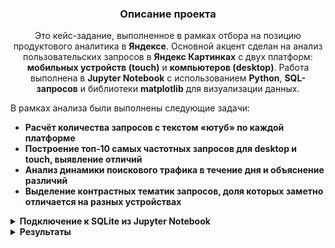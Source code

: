 <h3 align="center">Описание проекта</h3>
<p align="center">
Это кейс-задание, выполненное в рамках отбора на позицию продуктового аналитика в <strong>Яндексе</strong>.  
Основной акцент сделан на анализ пользовательских запросов в <strong>Яндекс Картинках</strong> с двух платформ: <strong>мобильных устройств (touch)</strong> и <strong>компьютеров (desktop)</strong>.  
Работа выполнена в <strong>Jupyter Notebook</strong> с использованием <strong>Python</strong>, <strong>SQL-запросов</strong> и библиотеки <strong>matplotlib</strong> для визуализации данных.
</p>

<p>В рамках анализа были выполнены следующие задачи:</p>

- **Расчёт количества запросов с текстом <strong>«ютуб»</strong> по каждой платформе**  
- **Построение <strong>топ‑10 самых частотных запросов</strong> для desktop и touch, выявление отличий**  
- **Анализ <strong>динамики поискового трафика в течение дня</strong> и объяснение различий**  
- **Выделение <strong>контрастных тематик запросов</strong>, доля которых заметно отличается на разных устройствах**  


<details>
<summary><strong>Подключение к SQLite из Jupyter Notebook</strong></summary>

SQLite — это встроенная в Python база данных, не требующая установки.
Для подключения в Jupyter Notebook используем модуль `sqlite3`

### Загрузка и подготовка данных

```python
# В файле нет названия колонок, поэтому задаем их вручную
df = pd.read_csv(r'C:\Users\1\Desktop\Курсы\Стажировки\Стажка яндекс\Продуктовый аналитик\data.tsv', 
                 sep="\t", 
                 header=None, 
                 names=["query", "timestamp", "platform"])

# Переведем столбец с датой в формат datetime
df["timestamp"] = pd.to_datetime(df["timestamp"], unit="s")

# Создаём соединение с SQLite в памяти
conn = sqlite3.connect(":memory:")

# Записываем DataFrame в таблицу queries
df.to_sql("queries", conn, index=False, if_exists="replace")

# Проверим содержимое таблицы
query = """
SELECT query, timestamp, platform
FROM queries
"""

df = pd.read_sql(query, conn)
df.head(10)

```

</details>


<details>
<summary><strong>Результаты</strong></summary>

<summary><strong>Задача 1: Диапазон дат в данных</strong></summary>

📅 Определите даты, охватываемые в предоставленном наборе данных.

📌 В таблице `queries` с данными пользовательских запросов содержатся следующие поля:

- `query` — текст запроса  
- `timestamp` — время запроса в формате UNIX  
- `platform` — тип устройства (desktop или touch)  

🕒 Поле `timestamp` было преобразовано в человекочитаемый формат даты и времени.  
📆 В результате были определены минимальная и максимальная даты, которые задают полный диапазон анализа.

### Код

```python
diapozon = """
SELECT MAX(timestamp) as maximum, MIN(timestamp) as minimum FROM queries
"""

interval = pd.read_sql(diapozon, conn)

max_date, min_date, = interval.iloc[0]
first_task = f'Дата начала: {min_date},  Дата конца: {max_date}'
print(first_task)

```

### Диапазон дат анализа

![Диапазон дат](https://drive.google.com/uc?export=view&id=1d9L5amoo38IKcBBDucV-2CKqRM7BxpQX)


---


<summary><strong>Задача 2: Количество запросов с текстом «ютуб» по каждой платформе</strong></summary>

📌 Необходимо посчитать, сколько раз в данных встречается слово **«ютуб»** в запросах, отдельно для каждой платформы (`desktop`, `touch`).

Для обработки использовался SQL-запрос с фильтрацией по ключевому слову с учётом регистра (через `LIKE`/`ILIKE` в PostgreSQL или `LOWER(...) LIKE` в SQLite).

### Код

```python

youtube = """
SELECT platform, count(query) as kolvo
FROM queries
WHERE query like '%ютуб%' or query like '%Ютуб%'
group by platform
"""

youtube_kolvo = pd.read_sql(youtube, conn)
display(youtube_kolvo.style.hide(axis="index"))

```

### Количество запросов с текстом «ютуб» по платформам

![Количество запросов с текстом «ютуб» по платформам](https://drive.google.com/uc?export=view&id=1Cd2fu0fyrN6vJV0hlDPcr4VZpePM32LS)

---


<summary><strong>Задача 3: Топ‑10 самых частотных запросов в каждой платформе (desktop и touch)</strong></summary>

📌 Вывести 10 наиболее часто встречающихся запросов отдельно для `desktop` и `touch`.  
Сравнить полученные списки и определить отличия в популярных запросах между платформами.

### Сначала выведем 10 наиболее частотных запросов для платформы `desktop`

```python

desktop_top = """
SELECT query, COUNT(query) as kolvo_zaprosov FROM queries
WHERE platform = 'desktop'
GROUP BY query
order by kolvo_zaprosov desc
LIMIT 10
"""

top_10_desktop = pd.read_sql(desktop_top, conn)
display(top_10_desktop.style.hide(axis="index"))

```

![Топ‑10 запросов — desktop](https://drive.google.com/uc?export=view&id=13x5rwIoIF3_OV7W_3b8-a_nCNNiEXoP-)

### График Топ-10 запросов - desktop
![Топ‑10 запросов — desktop](https://drive.google.com/uc?export=view&id=1jwjB96mqOZKCUOfit9ITIxO99I3ssDRO)

---


### Теперь выведем 10 наиболее частотных запросов для платформы `touch`.

```python

touch_top = """
SELECT query, COUNT(query) as kolvo_zaprosov FROM queries
WHERE platform = 'touch'
GROUP BY query
order by kolvo_zaprosov desc
LIMIT 10
"""

top_10_touch = pd.read_sql(touch_top, conn)
display(top_10_touch.style.hide(axis="index"))

```

![Топ‑10 запросов для touch](https://drive.google.com/uc?export=view&id=1QQQAcndZHC4bvADCUWtVYJ9-mt2qW94x)

### График Топ-10 запросов - touch

![Топ‑10 частых запросов на touch](https://drive.google.com/uc?export=view&id=1LhgKvPMCCO8v2YypaxdJFDjR013OYh-0)














</details>
